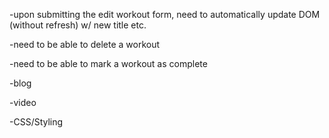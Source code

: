 -upon submitting the edit workout form, need to automatically update DOM (without refresh) w/ new title etc.

-need to be able to delete a workout

-need to be able to mark a workout as complete

-blog

-video

-CSS/Styling